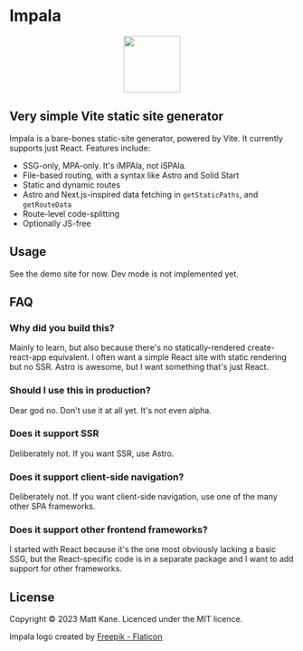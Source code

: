 # Impala

<p align="center">
<img src="https://user-images.githubusercontent.com/213306/227727009-a4dc391f-efb1-4489-ad73-c3d3a327704a.png" width="100" />
</p>

## Very simple Vite static site generator

Impala is a bare-bones static-site generator, powered by Vite. It currently supports just React. Features include:

- SSG-only, MPA-only. It's iMPAla, not iSPAla.
- File-based routing, with a syntax like Astro and Solid Start
- Static and dynamic routes
- Astro and Next.js-inspired data fetching in `getStaticPaths`, and `getRouteData`
- Route-level code-splitting
- Optionally JS-free

## Usage

See the demo site for now. Dev mode is not implemented yet.

## FAQ

### Why did you build this?

Mainly to learn, but also because there's no statically-rendered create-react-app equivalent. I often want a simple React site with static rendering but no SSR. Astro is awesome, but I want something that's just React.

### Should I use this in production?

Dear god no. Don't use it at all yet. It's not even alpha.

### Does it support SSR

Deliberately not. If you want SSR, use Astro.

### Does it support client-side navigation?

Deliberately not. If you want client-side navigation, use one of the many other SPA frameworks.

### Does it support other frontend frameworks?

I started with React because it's the one most obviously lacking a basic SSG, but the React-specific code is in a separate package and I want to add support for other frameworks.

## License

Copyright © 2023 Matt Kane. Licenced under the MIT licence.

Impala logo created by [Freepik - Flaticon](https://www.flaticon.com/free-icons/impala)
